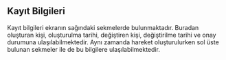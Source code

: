 ## Kayıt Bilgileri 
Kayıt bilgileri ekranın sağındaki sekmelerde bulunmaktadır. Buradan oluşturan kişi, oluşturulma tarihi, değiştiren kişi, değiştirilme tarihi ve onay durumuna ulaşılabilmektedir. Aynı zamanda hareket oluşturulurken sol üste bulunan sekmeler ile de bu bilgilere ulaşılabilmektedir. 
